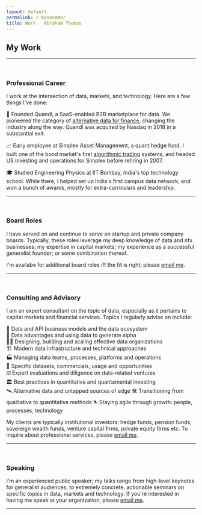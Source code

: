 ```yaml
---
layout: default
permalink: /:basename/
title: Work · Abraham Thomas
---
```


## My Work

----

<br/> 

### Professional Career

I work at the intersection of data, markets, and technology. Here are a few things I've done:

🚀 Founded Quandl, a SaaS-enabled B2B marketplace for data. We pioneered the category of [alternative data for finance](https://en.wikipedia.org/wiki/Alternative_data_(finance)), changing the industry along the way. Quandl was acquired by Nasdaq in 2018 in a substantial exit.  

📈 Early employee at Simplex Asset Management, a quant hedge fund. I built one of the bond market's first [algorithmic trading](https://en.wikipedia.org/wiki/Algorithmic_trading) systems, and headed US investing and operations for Simplex before retiring in 2007.

🎓 Studied Engineering Physics at IIT Bombay, India's top technology school. While there, I helped set up India's first campus data network, and won a bunch of awards, mostly for extra-curriculars and leadership.


----

<br/>


### Board Roles

I have served on and continue to serve on startup and private company boards.  Typically, these roles leverage my deep knowledge of data and nfx businesses; my expertise in capital markets; my experience as a successful generalist founder; or some combination thereof.  

I'm availabe for additional board roles iff the fit is right; please [email me](mailto:athos1@gmail.com).  


----

<br/>


### Consulting and Advisory

I am an expert consultant on the topic of data, especially as it pertains to capital markets and financial services.  Topics I regularly advise on include:

🔢 Data and API business models and the data ecosystem  
💱 Data advantages and using data to generate alpha  
👩‍💻 Designing, building and scaling effective data organizations  
🏗️ Modern data infrastructure and technical approaches  
🏭 Managing data teams, processes, platforms and operations  
🚚 Specific datasets, commercials, usage and opportunities  
☑️ Expert evaluations and diligence on data-related ventures   
🏛️ Best practices in quantitative and quantamental investing  
🛰️ Alternative data and untapped sources of edge
🛠 Transitioning from qualitative to quantitative methods
⛷ Staying agile through growth: people, processes, technology

My clients are typically institutional investors: hedge funds, pension funds, sovereign wealth funds, venture capital firms, private equity firms etc.  To inquire about professional services, please [email me](mailto:athos1@gmail.com).  



----

<br/>


### Speaking

I'm an experienced public speaker; my talks range from high-level keynotes for generalist audiences, to extremely concrete, actionable seminars on specific topics in data, markets and technology.  If you're interested in having me speak at your organization, please [email me](mailto:athos1@gmail.com).  


----

<br/>

